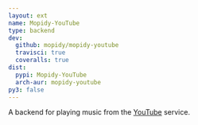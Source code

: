 ```yaml
---
layout: ext
name: Mopidy-YouTube
type: backend
dev:
  github: mopidy/mopidy-youtube
  travisci: true
  coveralls: true
dist:
  pypi: Mopidy-YouTube
  arch-aur: mopidy-youtube
py3: false
---
```


A backend for playing music from the
[YouTube](https://www.youtube.com/) service.
